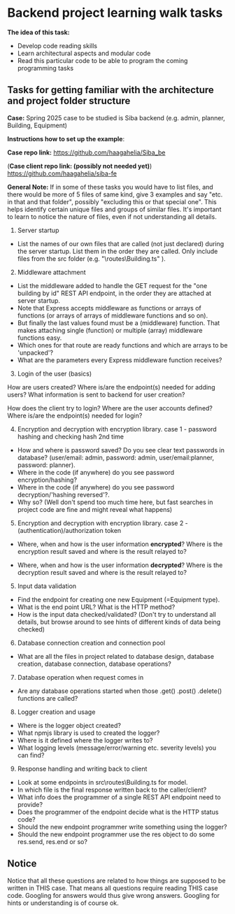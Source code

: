 # Backend project learning walk tasks 

**The idea of this task:**

* Develop code reading skills
* Learn architectural aspects and modular code
* Read this particular code to be able to program the coming programming tasks

## Tasks for getting familiar with the architecture and project folder structure

**Case:** Spring 2025 case to be studied is Siba backend (e.g. admin, planner, Building, Equipment)

**Instructions how to set up the example**: 

**Case repo link:** https://github.com/haagahelia/Siba_be

(**Case client repo link: (possibly not needed yet)**) https://github.com/haagahelia/siba-fe

**General Note:** If in some of these tasks you would have to list files, and there would be more of 5 files of same kind, give 3 examples and say "etc. in that and that folder", possibly "excluding this or that special one". This helps identify certain unique files and groups of similar files. It's important to learn to notice the nature of files, even if not understanding all details.
 
1. Server startup

* List the names of our own files that are called (not just declared) during the server startup. List them in the order they are called. Only include files from the src folder (e.g. "\routes\Building.ts" ).

2. Middleware attachment

* List the middleware added to handle the GET request for the "one building by id" REST API endpoint, in the order they are attached at server startup.
* Note that Express accepts middleware as functions or arrays of functions (or arrays of arrays of middleware functions and so on).
* But finally the last values found must be a (middleware) function. That makes attaching single (function) or multiple (array) middleware functions easy.
* Which ones for that route are ready functions and which are arrays to be 'unpacked'?
* What are the parameters every Express middleware function receives?

3. Login of the user (basics)

How are users created? Where is/are the endpoint(s) needed for adding users? What information is sent to backend for user creation?

How does the client try to login? Where are the user accounts defined? Where is/are the endpoint(s) needed for login?

4. Encryption and decryption with encryption library. case 1 - password hashing and checking hash 2nd time

* How and where is password saved? Do you see clear text passwords in database? (user/email: admin, password: admin, user/email:planner, password: planner). 
* Where in the code (if anywhere) do you see password encryption/hashing? 
* Where in the code (if anywhere) do you see password decryption/'hashing reversed'?. 
* Why so? (Well don't spend too much time here, but fast searches in project code are fine and might reveal what happens)

5. Encryption and decryption with encryption library. case 2 - (authentication)/authorization token

* Where, when and how is the user information **encrypted**? Where is the encryption result saved and where is the result relayed to?

* Where, when and how is the user information **decrypted**? Where is the decryption result saved and where is the result relayed to?

5. Input data validation

* Find the endpoint for creating one new Equipment (=Equipment type). 
* What is the end point URL? What is the HTTP method? 
* How is the input data checked/validated? (Don't try to understand all details, but browse around to see hints of different kinds of data being checked)

6. Database connection creation and connection pool

* What are all the files in project related to database design, database creation, database connection, database operations?

7. Database operation when request comes in

* Are any database operations started when those .get() .post() .delete() functions are called?

8. Logger creation and usage

* Where is the logger object created? 
* What npmjs library is used to created the logger? 
* Where is it defined where the logger writes to?
* What logging levels (message/error/warning etc. severity levels) you can find?

9. Response handling and writing back to client

* Look at some endpoints in src\routes\Building.ts for model. 
* In which file is the final response written back to the caller/client? 
* What info does the programmer of a single REST API endpoint need to provide? 
* Does the programmer of the endpoint decide what is the HTTP status code?
* Should the new endpoint programmer write something using the logger?
* Should the new endpoint programmer use the res object to do some res.send, res.end or so? 

## Notice
Notice that all these questions are related to how things are supposed to be written in THIS case. That means all questions require reading THIS case code. Googling for answers would thus give wrong answers. Googling for hints or understanding is of course ok.



